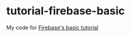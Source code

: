 # tutorial-firebase-basic
My code for [Firebase's basic tutorial](https://www.firebase.com/tutorial/)
